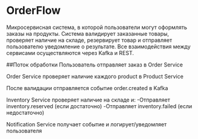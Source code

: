 # OrderFlow

Микросервисная система, в которой пользователи могут оформлять заказы на продукты. 
Система валидирует заказанные товары, проверяет наличие на складе, резервирует товар и отправляет пользователю уведомление о результате. 
Все взаимодействия между сервисами осуществляются через Kafka и REST.


##Поток обработки
Пользователь отправляет заказ в Order Service

Order Service проверяет наличие каждого product в Product Service

После валидации отправляется событие order.created в Kafka

Inventory Service проверяет наличие на складе и:
 -Отправляет inventory.reserved (если достаточно)
 -Отправляет inventory.failed (если недостаточно)

Notification Service получает событие и логирует/уведомляет пользователя
